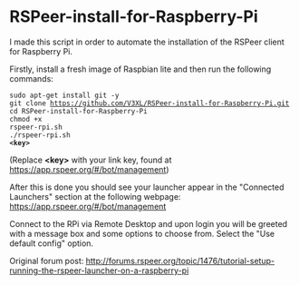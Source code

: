 # RSPeer-install-for-Raspberry-Pi

I made this script in order to automate the installation of the RSPeer client for Raspberry Pi.

Firstly, install a fresh image of Raspbian lite and then run the following commands:</br>

<code>sudo apt-get install git -y</code> </br>
<code>git clone https://github.com/V3XL/RSPeer-install-for-Raspberry-Pi.git</code></br>
<code>cd RSPeer-install-for-Raspberry-Pi</code></br>
<code>chmod +x rspeer-rpi.sh</code></br>
<code>./rspeer-rpi.sh <b>&lt;key&gt;</b></code></br>

(Replace <b>&lt;key&gt;</b> with your link key, found at https://app.rspeer.org/#/bot/management)

After this is done you should see your launcher appear in the "Connected Launchers" section at the following webpage:
https://app.rspeer.org/#/bot/management

Connect to the RPi via Remote Desktop and upon login you will be greeted with a message box and some options to choose from. Select the "Use default config" option.

Original forum post:
http://forums.rspeer.org/topic/1476/tutorial-setup-running-the-rspeer-launcher-on-a-raspberry-pi
